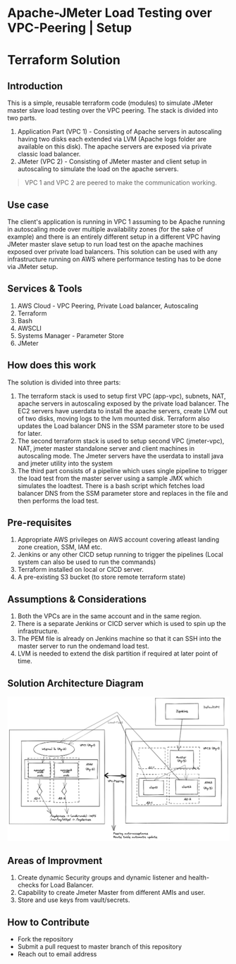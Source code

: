 # Apache-JMeter Load Testing over VPC-Peering | Setup

# Terraform Solution

## Introduction

This is a simple, reusable terraform code (modules) to simulate JMeter master slave load testing over the VPC peering. The stack is divided into two parts.
1. Application Part (VPC 1) - Consisting of Apache servers in autoscaling having two disks each extended via LVM (Apache logs folder are available on this disk). The apache servers are exposed via private classic load balancer.
2. JMeter (VPC 2) - Consisting of JMeter master and client setup in autoscaling to simulate the load on the apache servers. 

> VPC 1 and VPC 2 are peered to make the communication working.

## Use case
The client's application is running in VPC 1 assuming to be Apache running in autoscaling mode over multiple availability zones (for the sake of example) and there is an entirely different setup in a different VPC having JMeter master slave setup to run load test on the apache machines exposed over private load balancers. This solution can be used with any infrastructure running on AWS where performance testing has to be done via JMeter setup.

## Services & Tools
1. AWS Cloud - VPC Peering, Private Load balancer, Autoscaling
2. Terraform
3. Bash
4. AWSCLI
5. Systems Manager - Parameter Store
6. JMeter

## How does this work

The solution is divided into three parts:
1. The terraform stack is used to setup first VPC (app-vpc), subnets, NAT, apache servers in autoscaling exposed by the private load balancer. The EC2 servers have userdata to install the apache servers, create LVM out of two disks, moving logs to the lvm mounted disk. Terraform also updates the Load balancer DNS in the SSM parameter store to be used for later.
2. The second terraform stack is used to setup second VPC (jmeter-vpc), NAT, jmeter master standalone server and client machines in autoscaling mode. The Jmeter servers have the userdata to install java and jmeter utility into the system
3. The third part consists of a pipeline which uses single pipeline to trigger the load test from the master server using a sample JMX which simulates the loadtest. There is a bash script which fetches load balancer DNS from the SSM parameter store and replaces in the file and then performs the load test.

## Pre-requisites
1. Appropriate AWS privileges on AWS account covering atleast landing zone creation, SSM, IAM etc.
2. Jenkins or any other CICD setup running to trigger the pipelines (Local system can also be used to run the commands)
3. Terraform installed on local or CICD server.
4. A pre-existing S3 bucket (to store remote terraform state)


## Assumptions & Considerations
1. Both the VPCs are in the same account and in the same region.
2. There is a separate Jenkins or CICD server which is used to spin up the infrastructure.
3. The PEM file is already on Jenkins machine so that it can SSH into the master server to run the ondemand load test.
4. LVM is needed to extend the disk partition if required at later point of time.

## Solution Architecture Diagram
![Graph](./graph/Jmeter-Apache.png)

## Areas of Improvment
  
1. Create dynamic Security groups and dynamic listener and health-checks for Load Balancer.
2. Capability to create Jmeter Master from different AMIs and user.
3. Store and use keys from vault/secrets.

  
  
## How to Contribute

- Fork the repository
- Submit a pull request to master branch of this repository
- Reach out to email address


